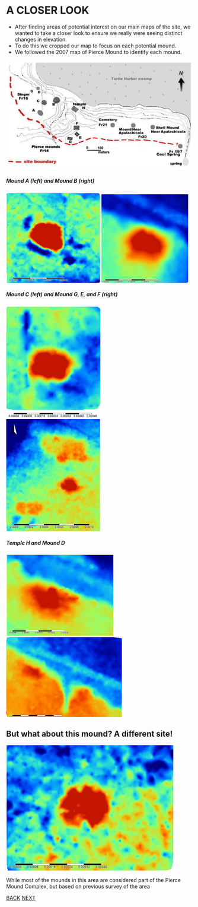 # A CLOSER LOOK
- After finding areas of potential interest on our main maps of the site, we wanted to take a closer look to ensure we really were seeing distinct changes in elevation. 
- To do this we cropped our map to focus on each potential mound. 
- We followed the 2007 map of Pierce Mound to identify each mound. 

![Image](whitemap.PNG)

##### Mound A (left)                and                      Mound B        (right)          

![Image](mounda.PNG)                                ![Image](moundb.PNG)    


##### Mound C (left)            and           Mound G, E, and F (right)

![Image](moundc.PNG)                    ![Image](moundd.PNG)


##### Temple H        and Mound D

![Image](temple.PNG)        ![Image](fr16.PNG)


## But what about this mound? A different site!

![Image](newmound.PNG)

While most of the mounds in this area are considered part of the Pierce Mound Complex, but based on previous survey of the area


[BACK](UsingLiDAR.md)   [NEXT](Conclusions.md)
